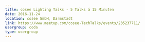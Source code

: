 ```yaml
---
title: cosee Lighting Talks - 5 Talks á 15 Minuten
date: 2016-11-24
location: cosee GmbH, Darmstadt
link: https://www.meetup.com/cosee-TechTalks/events/235237711/
usergroup: coda
type: usergroup
---
```

